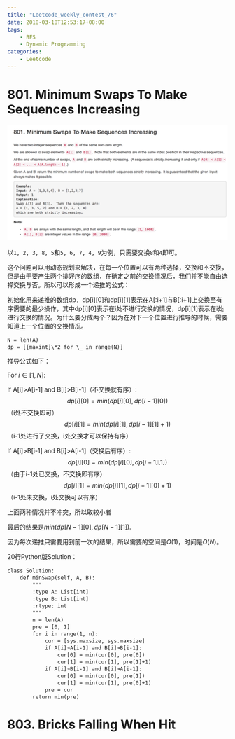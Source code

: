 ```yaml
---
title: "Leetcode_weekly_contest_76"
date: 2018-03-18T12:53:17+08:00
tags:
    - BFS
    - Dynamic Programming
categories:
    - Leetcode
---
```



# 801. Minimum Swaps To Make Sequences Increasing

![801 Description](/images/leetcode/801_1.png)

以`1, 2, 3, 8, 5`和`5, 6, 7, 4, 9`为例，只需要交换`8`和`4`即可。

这个问题可以用动态规划来解决，在每一个位置可以有两种选择，交换和不交换，但是由于要产生两个排好序的数组，在确定之前的交换情况后，我们并不能自由选择交换与否。所以可以形成一个递推的公式：

初始化用来递推的数组dp，dp[i][0]和dp[i][1]表示在A[:i+1]与B[:i+1]上交换至有序需要的最少操作，其中dp[i][0]表示在i处不进行交换的情况，dp[i][1]表示在i处进行交换的情况。为什么要分成两个？因为在对下一个位置进行推导的时候，需要知道上一个位置的交换情况。
```
N = len(A)
dp = [[maxint]\*2 for \_ in range(N)]
```

推导公式如下：

For $i \in [1, N]$:

If A[i]>A[i-1] and B[i]>B[i-1]（不交换就有序）:
$$dp[i][0]=min(dp[i][0], dp[i-1][0])$$（i处不交换即可）
$$dp[i][1]=min(dp[i][1], dp[i-1][1]+1)$$（i-1处进行了交换，i处交换才可以保持有序）

If A[i]>B[i-1] and B[i]>A[i-1]（交换后有序）:
$$dp[i][0]=min(dp[i][0], dp[i-1][1])$$（由于i-1处已交换，不交换即有序）
$$dp[i][1]=min(dp[i][1], dp[i-1][0]+1)$$（i-1处未交换，i处交换可以有序）

上面两种情况并不冲突，所以取较小者

最后的结果是$min(dp[N-1][0], dp[N-1][1])$.

因为每次递推只需要用到前一次的结果，所以需要的空间是$O(1)$，时间是$O(N)$。

20行Python版Solution：

```
class Solution:
    def minSwap(self, A, B):
        """
        :type A: List[int]
        :type B: List[int]
        :rtype: int
        """
        n = len(A)
        pre = [0, 1]
        for i in range(1, n):
            cur = [sys.maxsize, sys.maxsize]
            if A[i]>A[i-1] and B[i]>B[i-1]:
                cur[0] = min(cur[0], pre[0])
                cur[1] = min(cur[1], pre[1]+1)
            if A[i]>B[i-1] and B[i]>A[i-1]:
                cur[0] = min(cur[0], pre[1])
                cur[1] = min(cur[1], pre[0]+1)
            pre = cur
        return min(pre)
```

# 803. Bricks Falling When Hit